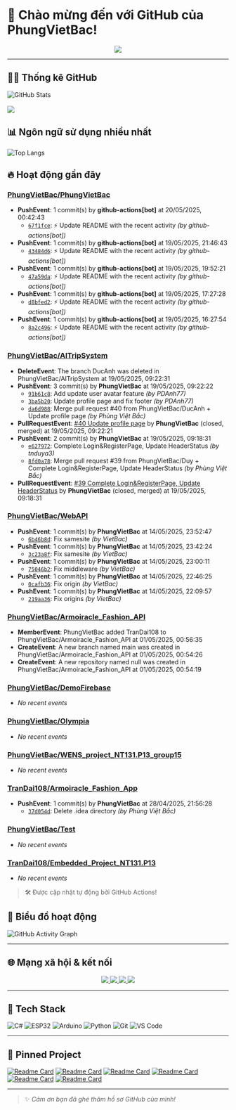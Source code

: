 # 👋 Chào mừng đến với GitHub của PhungVietBac!

<p align="center">
  <img src="https://readme-typing-svg.demolab.com/?lines=Welcome+to+my+GitHub!;I+love+Programming;AI+%7C+FullStack+%7C+Android+%7C+Desktop;Let's+build+something+awesome!&center=true&width=500&height=45&color=F7971E&vCenter=true&size=22">
</p>

---

## 🧑‍💻 Thống kê GitHub

![GitHub Stats](https://github-readme-stats.vercel.app/api?username=PhungVietBac&show_icons=true&theme=radical)
<br><br>
![](https://nirzak-streak-stats.vercel.app/?user=PhungVietBac&theme=radical)

## 📊 Ngôn ngữ sử dụng nhiều nhất

![Top Langs](https://github-readme-stats.vercel.app/api/top-langs/?username=PhungVietBac&layout=compact&theme=radical)

## 🔥 Hoạt động gần đây

<!--START_SECTION:activity-->
### [PhungVietBac/PhungVietBac](https://github.com/PhungVietBac/PhungVietBac)
- **PushEvent**: 1 commit(s) by **github-actions[bot]** at 20/05/2025, 00:42:43
  - [`67f1fce`](https://github.com/PhungVietBac/PhungVietBac/commit/67f1fcec3fbab096d6b576d7c13d45b61ac6562b): ⚡ Update README with the recent activity _(by github-actions[bot])_
- **PushEvent**: 1 commit(s) by **github-actions[bot]** at 19/05/2025, 21:46:43
  - [`43484d6`](https://github.com/PhungVietBac/PhungVietBac/commit/43484d6aac009a55efaafe1620c1667184c7e20b): ⚡ Update README with the recent activity _(by github-actions[bot])_
- **PushEvent**: 1 commit(s) by **github-actions[bot]** at 19/05/2025, 19:52:21
  - [`47a59da`](https://github.com/PhungVietBac/PhungVietBac/commit/47a59daa308109af5da8c3eeeeffcad958e2bdd9): ⚡ Update README with the recent activity _(by github-actions[bot])_
- **PushEvent**: 1 commit(s) by **github-actions[bot]** at 19/05/2025, 17:27:28
  - [`d8bfed2`](https://github.com/PhungVietBac/PhungVietBac/commit/d8bfed2eb00c4b695a4a0e4097c35a425e310ed3): ⚡ Update README with the recent activity _(by github-actions[bot])_
- **PushEvent**: 1 commit(s) by **github-actions[bot]** at 19/05/2025, 16:27:54
  - [`8a2c496`](https://github.com/PhungVietBac/PhungVietBac/commit/8a2c4961455e1094c557b91ec68909e83f46c14e): ⚡ Update README with the recent activity _(by github-actions[bot])_

### [PhungVietBac/AITripSystem](https://github.com/PhungVietBac/AITripSystem)
- **DeleteEvent**: The branch DucAnh was deleted in PhungVietBac/AITripSystem at 19/05/2025, 09:22:31
- **PushEvent**: 3 commit(s) by **PhungVietBac** at 19/05/2025, 09:22:22
  - [`91b61c8`](https://github.com/PhungVietBac/AITripSystem/commit/91b61c8b06d0bd7713d647569724905e8689240a): Add update user avatar feature _(by PDAnh77)_
  - [`3ba5b20`](https://github.com/PhungVietBac/AITripSystem/commit/3ba5b201b8eabb10ada719220485550954717ace): Update profile page and fix footer _(by PDAnh77)_
  - [`da6d988`](https://github.com/PhungVietBac/AITripSystem/commit/da6d9888c99e7fe933b078822f48ed21c11bf334): Merge pull request #40 from PhungVietBac/DucAnh + Update profile page _(by Phùng Việt Bắc)_
- **PullRequestEvent**: [#40 Update profile page](https://github.com/PhungVietBac/AITripSystem/pull/40) by **PhungVietBac** (closed, merged) at 19/05/2025, 09:22:21
- **PushEvent**: 2 commit(s) by **PhungVietBac** at 19/05/2025, 09:18:31
  - [`e627972`](https://github.com/PhungVietBac/AITripSystem/commit/e62797233612864fc08b62860c1794d2b9bbb811): Complete Login&RegisterPage, Update HeaderStatus _(by tnduya3)_
  - [`8fd0a78`](https://github.com/PhungVietBac/AITripSystem/commit/8fd0a78879a8bb4591d59891a7cae96da9df567e): Merge pull request #39 from PhungVietBac/Duy + Complete Login&RegisterPage, Update HeaderStatus _(by Phùng Việt Bắc)_
- **PullRequestEvent**: [#39 Complete Login&RegisterPage, Update HeaderStatus](https://github.com/PhungVietBac/AITripSystem/pull/39) by **PhungVietBac** (closed, merged) at 19/05/2025, 09:18:31

### [PhungVietBac/WebAPI](https://github.com/PhungVietBac/WebAPI)
- **PushEvent**: 1 commit(s) by **PhungVietBac** at 14/05/2025, 23:52:47
  - [`6b46b8d`](https://github.com/PhungVietBac/WebAPI/commit/6b46b8d8209a6984505e8a64c7756e34be2f556c): Fix samesite _(by VietBac)_
- **PushEvent**: 1 commit(s) by **PhungVietBac** at 14/05/2025, 23:42:24
  - [`3c23a8f`](https://github.com/PhungVietBac/WebAPI/commit/3c23a8f7642c6d0bfb5130592736b94244268164): Fix samesite _(by VietBac)_
- **PushEvent**: 1 commit(s) by **PhungVietBac** at 14/05/2025, 23:00:11
  - [`75046b2`](https://github.com/PhungVietBac/WebAPI/commit/75046b277f2c94ec96664182efe2d1153a8ad085): Fix middleware _(by VietBac)_
- **PushEvent**: 1 commit(s) by **PhungVietBac** at 14/05/2025, 22:46:25
  - [`0cafb36`](https://github.com/PhungVietBac/WebAPI/commit/0cafb36efd079f9f58a5b89d095a78181d7d8085): Fix origin _(by VietBac)_
- **PushEvent**: 1 commit(s) by **PhungVietBac** at 14/05/2025, 22:09:57
  - [`219aa36`](https://github.com/PhungVietBac/WebAPI/commit/219aa36d4c0a0292eb3f90596b07f58e49ca468f): Fix origins _(by VietBac)_

### [PhungVietBac/Armoiracle_Fashion_API](https://github.com/PhungVietBac/Armoiracle_Fashion_API)
- **MemberEvent**: PhungVietBac added TranDai108 to PhungVietBac/Armoiracle_Fashion_API at 01/05/2025, 00:56:35
- **CreateEvent**: A new branch named main was created in PhungVietBac/Armoiracle_Fashion_API at 01/05/2025, 00:54:26
- **CreateEvent**: A new repository named null was created in PhungVietBac/Armoiracle_Fashion_API at 01/05/2025, 00:54:19

### [PhungVietBac/DemoFirebase](https://github.com/PhungVietBac/DemoFirebase)
- _No recent events_

### [PhungVietBac/Olympia](https://github.com/PhungVietBac/Olympia)
- _No recent events_

### [PhungVietBac/WENS_project_NT131.P13_group15](https://github.com/PhungVietBac/WENS_project_NT131.P13_group15)
- _No recent events_

### [TranDai108/Armoiracle_Fashion_App](https://github.com/TranDai108/Armoiracle_Fashion_App)
- **PushEvent**: 1 commit(s) by **PhungVietBac** at 28/04/2025, 21:56:28
  - [`37d054d`](https://github.com/TranDai108/Armoiracle_Fashion_App/commit/37d054d992043f49d32547b53eaacf947478599a): Delete .idea directory _(by Phùng Việt Bắc)_

### [PhungVietBac/Test](https://github.com/PhungVietBac/Test)
- _No recent events_

### [TranDai108/Embedded_Project_NT131.P13](https://github.com/TranDai108/Embedded_Project_NT131.P13)
- _No recent events_

<!--END_SECTION:activity-->

> 🛠️ Được cập nhật tự động bởi GitHub Actions!

## 🧭 Biểu đồ hoạt động

![GitHub Activity Graph](https://github-readme-activity-graph.vercel.app/graph?username=PhungVietBac&theme=github-compact)

---

## 🌐 Mạng xã hội & kết nối

<p align="center">
  <a href="https://www.linkedin.com/in/b%E1%BA%AFc-ph%C3%B9ng-vi%E1%BB%87t-396674298/" target="_blank">
    <img src="https://img.shields.io/badge/-LinkedIn-0077B5?style=for-the-badge&logo=linkedin&logoColor=white" />
  </a>
  <a href="mailto:bacphungviet@gmail.com">
    <img src="https://img.shields.io/badge/-Gmail-D14836?style=for-the-badge&logo=gmail&logoColor=white" />
  </a>
  <a href="https://github.com/PhungVietBac">
    <img src="https://img.shields.io/badge/-GitHub-181717?style=for-the-badge&logo=github&logoColor=white" />
  </a>
  <a href="https://www.facebook.com/bac.phungviet.92" target="_blank">
    <img src="https://img.shields.io/badge/-Facebook-1877F2?style=for-the-badge&logo=facebook&logoColor=white" />
  </a>
</p>

---

## 🧰 Tech Stack

![C#](https://img.shields.io/badge/-CSharp-239120?style=flat&logo=c-sharp&logoColor=white)
![ESP32](https://img.shields.io/badge/-ESP32-FF5722?style=flat&logo=esphome&logoColor=white)
![Arduino](https://img.shields.io/badge/-Arduino-00979D?style=flat&logo=arduino&logoColor=white)
![Python](https://img.shields.io/badge/-Python-3776AB?style=flat&logo=python&logoColor=white)
![Git](https://img.shields.io/badge/-Git-F05032?style=flat&logo=git&logoColor=white)
![VS Code](https://img.shields.io/badge/-VSCode-007ACC?style=flat&logo=visual-studio-code&logoColor=white)

---

## 📌 Pinned Project

[![Readme Card](https://github-readme-stats.vercel.app/api/pin/?username=PhungVietBac&repo=AITripSystem&theme=radical)](https://github.com/PhungVietBac/AITripSystem)
[![Readme Card](https://github-readme-stats.vercel.app/api/pin/?username=PhungVietBac&repo=WebAPI&theme=radical)](https://github.com/PhungVietBac/WebAPI)
[![Readme Card](https://github-readme-stats.vercel.app/api/pin/?username=PhungVietBac&repo=Armoiracle_Fashion_API&theme=radical)](https://github.com/PhungVietBac/Armoiracle_Fashion_API)
[![Readme Card](https://github-readme-stats.vercel.app/api/pin/?username=PhungVietBac&repo=Olympia&theme=radical)](https://github.com/PhungVietBac/Olympia)
[![Readme Card](https://github-readme-stats.vercel.app/api/pin/?username=PhungVietBac&repo=WENS_project_NT131.P13_group15&theme=radical)](https://github.com/PhungVietBac/WENS_project_NT131.P13_group15)
[![Readme Card](https://github-readme-stats.vercel.app/api/pin/?username=TranDai108&repo=Armoiracle_Fashion_App&theme=radical)](https://github.com/TranDai108/Armoiracle_Fashion_App)

---

> ✨ *Cảm ơn bạn đã ghé thăm hồ sơ GitHub của mình!*
